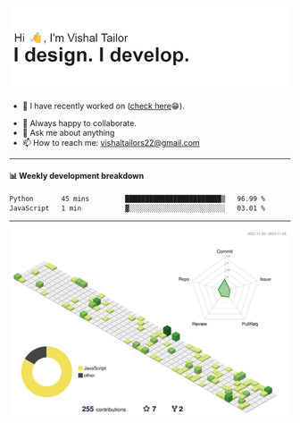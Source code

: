 ![Hi, I'm Vishal Tailor. I design. I develop.](https://github.com/vishaltailors/vishaltailors/blob/main/header.png?raw=true)

- 🔭 I have recently worked on ([check here](https://vishaltailor.com)😁).
<!-- - 🎦 Currently watching: JavaScript: The Hard Parts By Will Sentance. -->
- 👯 Always happy to collaborate.
- 💬 Ask me about anything
- 📫 How to reach me: <a href="mailto:vishaltailors22@gmail.com">vishaltailors22@gmail.com</a>

<hr /> 
<h4>📊 Weekly development breakdown</h4>
<!--START_SECTION:waka-->

```txt
Python       45 mins         ████████████████████████▒   96.99 %
JavaScript   1 min           ▓░░░░░░░░░░░░░░░░░░░░░░░░   03.01 %
```

<!--END_SECTION:waka-->
<hr /> 

![](./profile-3d-contrib/profile-green-animate.svg)
